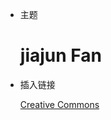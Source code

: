 * 主题

  <h1>jiajun Fan</h1>

* 插入链接

  <a href="https://html5up.net/license">Creative Commons</a>

  

